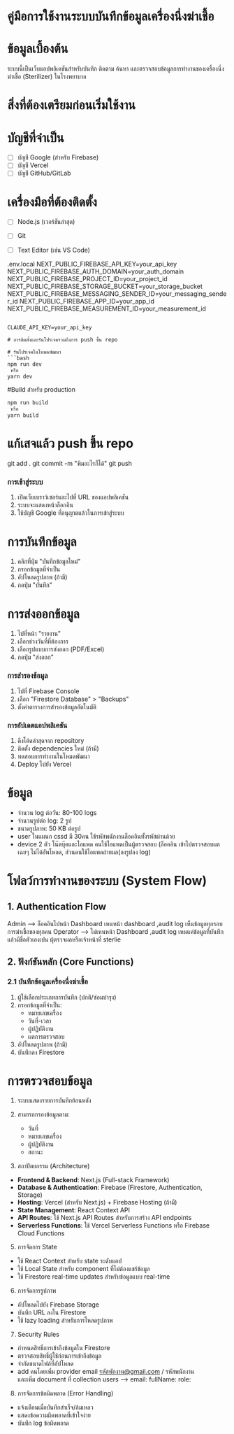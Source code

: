 # คู่มือการใช้งานระบบบันทึกข้อมูลเครื่องนึ่งฆ่าเชื้อ

# ข้อมูลเบื้องต้น
ระบบนี้เป็นเว็บแอปพลิเคชันสำหรับบันทึก ติดตาม ค้นหา และตรวจสอบข้อมูลการทำงานของเครื่องนึ่งฆ่าเชื้อ (Sterilizer) ในโรงพยาบาล

# สิ่งที่ต้องเตรียมก่อนเริ่มใช้งาน

# บัญชีที่จำเป็น
- [ ] บัญชี Google (สำหรับ Firebase)
- [ ] บัญชี Vercel
- [ ] บัญชี GitHub/GitLab

# เครื่องมือที่ต้องติดตั้ง
- [ ] Node.js (เวอร์ชันล่าสุด)
- [ ] Git
- [ ] Text Editor (เช่น VS Code)


.env.local
NEXT_PUBLIC_FIREBASE_API_KEY=your_api_key
NEXT_PUBLIC_FIREBASE_AUTH_DOMAIN=your_auth_domain
NEXT_PUBLIC_FIREBASE_PROJECT_ID=your_project_id
NEXT_PUBLIC_FIREBASE_STORAGE_BUCKET=your_storage_bucket
NEXT_PUBLIC_FIREBASE_MESSAGING_SENDER_ID=your_messaging_sender_id
NEXT_PUBLIC_FIREBASE_APP_ID=your_app_id
NEXT_PUBLIC_FIREBASE_MEASUREMENT_ID=your_measurement_id
```

CLAUDE_API_KEY=your_api_key

# การติดตั้งและรันโปรเจครวมถึงการ push ขึ้น repo

# รันโปรเจคในโหมดพัฒนา
```bash
npm run dev
 หรือ
yarn dev
```

#Build สำหรับ production
```bash
npm run build
 หรือ
yarn build
```

# แก้เสจแล้ว push ขึ้น repo
git add .
git commit -m "พิมอะไรก็ได้"
git push

### การเข้าสู่ระบบ
1. เปิดเว็บเบราว์เซอร์และไปที่ URL ของแอปพลิเคชัน
2. ระบบจะแสดงหน้าล็อกอิน
3. ใช้บัญชี Google ที่อนุญาตแล้วในการเข้าสู่ระบบ

#  การบันทึกข้อมูล
1. คลิกที่ปุ่ม "บันทึกข้อมูลใหม่"
2. กรอกข้อมูลที่จำเป็น
3. อัปโหลดรูปภาพ (ถ้ามี)
4. กดปุ่ม "บันทึก"


#  การส่งออกข้อมูล
1. ไปที่หน้า "รายงาน"
2. เลือกช่วงวันที่ที่ต้องการ
3. เลือกรูปแบบการส่งออก (PDF/Excel)
4. กดปุ่ม "ส่งออก"


### การสำรองข้อมูล
1. ไปที่ Firebase Console
2. เลือก "Firestore Database" > "Backups"
3. ตั้งค่าตารางการสำรองข้อมูลอัตโนมัติ

### การอัปเดตแอปพลิเคชัน
1. ดึงโค้ดล่าสุดจาก repository
2. ติดตั้ง dependencies ใหม่ (ถ้ามี)
3. ทดสอบการทำงานในโหมดพัฒนา
4. Deploy ไปยัง Vercel


# ข้อมูล
- จำนวน log ต่อวัน: 80-100 logs
- จำนวนรูปต่อ log: 2 รูป
- ขนาดรูปภาพ: 50 KB ต่อรูป
- user ในแผนก cssd มี 30คน ใช้รหัสพนักงานล็อคอินทั้งรหัสผ่านด้วย 
- device 2 ตัว โน๊ตบุ๊คและไอแพด คนใช้ไอแพดเป็นผู้ตรวจสอบ (ล็อคอิน เข้าไปตรวจสอบผลเฉยๆ ไม่ได้อัพโหลด, ส่วนคนใช้ไอแพดถ่ายผล(ลงรูปลง log)


# โฟลว์การทำงานของระบบ (System Flow)
## 1. Authentication Flow
Admin --> ล็อคอินไปหน้า Dashboard เหนหน้า dashboard ,audit log เห็นข้อมูลทุกรอบการฆ่าเชื้อของทุกคน
Operator --> ไม่เหนหน้า Dashboard ,audit log เหนแค่ข้อมูลที่บันทึกแล้วมีชื่อตัวเองเปน ผุ้ตรวจผลหรือเจ้าหน้าที่ sterlie

## 2. ฟังก์ชันหลัก (Core Functions)
### 2.1 บันทึกข้อมูลเครื่องนึ่งฆ่าเชื้อ
1. ผู้ใช้เลือกประเภทการบันทึก (ปกติ/ซ่อมบำรุง)
2. กรอกข้อมูลที่จำเป็น:
   - หมายเลขเครื่อง
   - วันที่-เวลา
   - ผู้ปฏิบัติงาน
   - ผลการตรวจสอบ
3. อัปโหลดรูปภาพ (ถ้ามี)
4. บันทึกลง Firestore

# การตรวจสอบข้อมูล
1. ระบบแสดงรายการบันทึกย้อนหลัง
2. สามารถกรองข้อมูลตาม:
   - วันที่
   - หมายเลขเครื่อง
   - ผู้ปฏิบัติงาน
   - สถานะ

 3. สถาปัตยกรรม (Architecture)
- **Frontend & Backend**: Next.js (Full-stack Framework)
- **Database & Authentication**: Firebase (Firestore, Authentication, Storage)
- **Hosting**: Vercel (สำหรับ Next.js) + Firebase Hosting (ถ้ามี)
- **State Management**: React Context API
- **API Routes**: ใช้ Next.js API Routes สำหรับการสร้าง API endpoints
- **Serverless Functions**: ใช้ Vercel Serverless Functions หรือ Firebase Cloud Functions


5. การจัดการ State
- ใช้ React Context สำหรับ state ระดับแอป
- ใช้ Local State สำหรับ component ที่ไม่ต้องแชร์ข้อมูล
- ใช้ Firestore real-time updates สำหรับข้อมูลแบบ real-time
 6. การจัดการรูปภาพ
- อัปโหลดไปยัง Firebase Storage
- บันทึก URL ลงใน Firestore
- ใช้ lazy loading สำหรับการโหลดรูปภาพ

 7. Security Rules
- กำหนดสิทธิ์การเข้าถึงข้อมูลใน Firestore
- ตรวจสอบสิทธิ์ผู้ใช้ก่อนการเข้าถึงข้อมูล
- จำกัดขนาดไฟล์ที่อัปโหลด
- add คนโดยเพิ่ม provider email รหัสพักงาน@gmail.com  / รหัสพนักงาน  
และเพิ่ม document ที่ collection users  -->  email:   fullName:  role: 

 8. การจัดการข้อผิดพลาด (Error Handling)
- แจ้งเตือนเมื่อบันทึกสำเร็จ/ล้มเหลว
- แสดงข้อความผิดพลาดที่เข้าใจง่าย
- บันทึก log ข้อผิดพลาด





